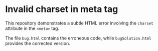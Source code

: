 # Invalid charset in meta tag
This repository demonstrates a subtle HTML error involving the `charset` attribute in the `<meta>` tag.

The file `bug.html` contains the erroneous code, while `bugSolution.html` provides the corrected version.